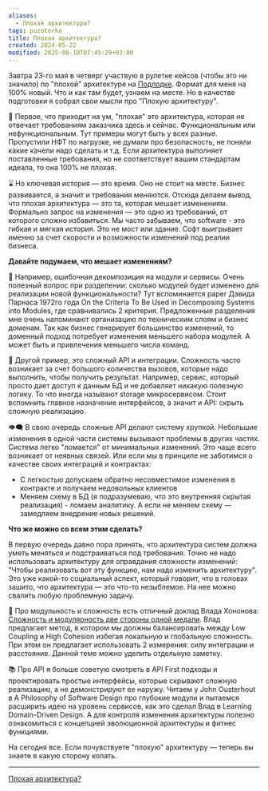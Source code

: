```yaml
---
aliases:
  - Плохая архитектура?
tags: puzoterka
title: Плохая архитектура?
created: 2024-05-22
modified: 2025-08-10T07:45:29+03:00
---
```


Завтра 23-го мая в четверг участвую в рулетке кейсов (чтобы это ни значило) по "плохой" архитектуре на [Подлодке](https://podlodka.io/techcrew). Формат для меня на 100% новый. Что и как там будет, узнаем на месте. Но в качестве подготовки я собрал свои мысли про "Плохую архитектуру".

🧠 Первое, что приходит на ум, "плохая" это архитектура, которая не отвечает требованиям заказчика здесь и сейчас. Функциональным или нефункциональным. Тут примеры могут быть у всех разные. Пропустили НФТ по нагрузке, не думали про безопасность, не поняли какие качели надо сделать и т.д. Если архитектура выполняет поставленные требования, но не соответствует вашим стандартам идеала, то она 100% не плохая.

⌛ Но ключевая история — это время. Оно не стоит на месте. Бизнес развивается, а значит и требования меняются. Отсюда делаем вывод, что плохая архитектура — это та, которая мешает изменениям. Формально запрос на изменения — это одно из требований, от которого сложно избавиться. Мы часто забываем, что software - это гибкая и мягкая история. Это не мост или здание. Софт выигрывает именно за счет скорости и возможности изменений под реалии бизнеса.

**Давайте подумаем, что мешает изменениям?**

🧩 Например, ошибочная декомпозиция на модули и сервисы. Очень полезный вопрос при разделении: сколько модулей будет изменено для реализации новой функциональности? Тут вспоминается paper Дэвида Парнаса 1972го года On the Criteria To Be Used in Decomposing Systems into Modules, где сравнивались 2 критерия. Предложенные разделения мне очень напоминают организацию по техническим слоям и бизнес доменам. Так как бизнес генерирует большинство изменений, то доменный подход потребует изменения меньшего набора модулей. А может быть и привлечения меньшего числа команд.

🔀 Другой пример, это сложный API и интеграции. Сложность часто возникает за счет большого количества вызовов, которые надо выполнить, чтобы получить результат. Например, сервис, который просто дает доступ к данным БД и не добавляет никакую полезную логику. То что иногда называют storage микросервисом. Стоит вспомнить главное назначение интерфейсов, а значит и API: скрыть сложную реализацию.

👁️‍🗨️ В свою очередь сложные API делают систему хрупкой. Небольшие изменения в одной части системы вызывают проблемы в других частях. Система легко "ломается" от минимальных изменений. Это чаще всего возникает от неявных связей. Или если мы в принципе не заботимся о качестве своих интеграций и контрактах:

- С легкостью допускаем обратно несовместимое изменения в контракте и получаем недовольных клиентов
- Меняем схему в БД (я подразумеваю, что это внутренняя скрытая реализация) - ломаем аналитику. А если не меняем схему — замедляем внедрение новых решений.

**Что же можно со всем этим сделать?**

В первую очередь давно пора принять, что архитектура систем должна уметь меняться и подстраиваться под требования. Точно не надо использовать архитектуру для оправдания сложности изменений: "Чтобы реализовать вот эту функцию, нам надо изменить архитектуру". Это уже какой-то социальный аспект, который говорит, что в головах зашито, что архитектура — это что-то незыблемое. На нее можно свалить любую проблемную задачу.

🔎 Про модульность и сложность есть отличный доклад Влада Хононова: [Сложность и модулярность две стороны одной медали](https://www.youtube.com/watch?v=rH3u9DvOlPk). Влад предлагает метод, в котором мы должны балансировать между Low Coupling и High Cohesion избегая локальную и глобальную сложность. При этом он предлагает использовать 2 измерения: силу интеграции и расстояние. Данной теме можно уделить отдельную заметку.

📚 Про API я больше советую смотреть в API First подходы и проектировать простые интерфейсы, которые скрывают сложную реализацию, а не демонстрируют ее наружу. Читаем у John Ousterhout в A Philosophy of Software Design про глубокие модули и пытаемся расширить идею на уровень сервисов, как это сделал Влад в Learning Domain-Driven Design. А для контроля изменения архитектуры полезно ознакомиться с концепцией эволюционной архитектуры и фитнес функциями.

На сегодня все. Если почувствуете "плохую" архитектуру — теперь вы знаете в какую сторону копать.

---

[Плохая архитектура?](https://t.me/ArchPuzoTerka/5)
